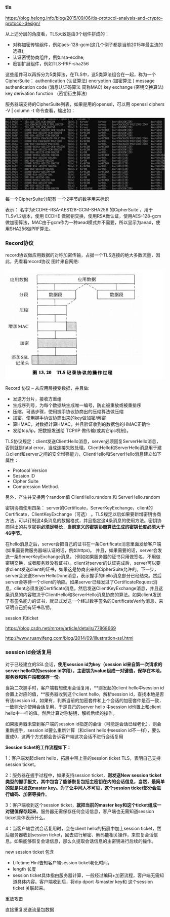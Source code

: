 ### tls

https://blog.helong.info/blog/2015/09/06/tls-protocol-analysis-and-crypto-protocol-design/

从上述分层的角度看，TLS大致是由3个组件拼成的：

- 对称加密传输组件，例如aes-128-gcm(这几个例子都是当前2015年最主流的选择);
- 认证密钥协商组件，例如rsa-ecdhe;
- 密钥扩展组件，例如TLS-PRF-sha256



这些组件可以再拆分为5类算法，在TLS中，这5类算法组合在一起，称为一个CipherSuite： authentication (认证算法) encryption (加密算法 ) message authentication code (消息认证码算法 简称MAC) key exchange (密钥交换算法) key derivation function （密钥衍生算法)

服务器端支持的CipherSuite列表，如果是用的openssl，可以用 openssl ciphers -V | column -t 命令查看，输出如：

<img src="..\images\cipher-suit.png" style="zoom:60%;" />

每一个CipherSuite分配有 一个2字节的数字用来标识 

表示： 名字为ECDHE-RSA-AES128-GCM-SHA256 的CipherSuite ，用于 TLSv1.2版本，使用 ECDHE 做密钥交换，使用RSA做认证，使用AES-128-gcm做加密算法，MAC由于gcm作为一种aead模式并不需要，所以显示为aead，使用SHA256做PRF算法。



### Record协议

record协议做应用数据的对称加密传输，占据一个TLS连接的绝大多数流量，因此，先看看record协议 图片来自网络:

<img src="..\images\tls-record.png" style="zoom:67%;" />

Record 协议 – 从应用层接受数据，并且做:

- 发送方分片，接收方重组
- 生成序列号，为每个数据块生成唯一编号，防止被重放或被重排序
- 压缩，可选步骤，使用握手协议协商出的压缩算法做压缩
- 加密，使用握手协议协商出来的key做加密/解密
- 算HMAC，对数据计算HMAC，并且验证收到的数据包的HMAC正确性
- 发给tcp/ip，把数据发送给 TCP/IP 做传输(或其它ipc机制)。





TLS协议规定：client发送ClientHello消息，server必须回复ServerHello消息，否则就是fatal error，当成连接失败处理。ClientHello和ServerHello消息用于建立client和server之间的安全增强能力，ClientHello和ServerHello消息建立如下属性：

- Protocol Version
- Session ID
- Cipher Suite
- Compression Method.

另外，产生并交换两个random值 ClientHello.random 和 ServerHello.random

密钥协商使用四条： server的Certificate，ServerKeyExchange，client的Certificate，ClientKeyExchange（可选） 。TLS规定以后如果要新增密钥协商方法，可以订制这4条消息的数据格式，并且指定这4条消息的使用方法。密钥协商得出的共享密钥**必须足够长**，**当前定义的密钥协商算法生成的密钥长度必须大于46字节**。





在hello消息之后，server会把自己的证书在一条Certificate消息里面发给客户端(如果需要做服务器端认证的话，例如https)。 并且，如果需要的话，server会发送一条ServerKeyExchange消息，（例如如果服务器的证书只用做签名，不用做密钥交换，或者服务器没有证书）。client对server的认证完成后，server可以要求client发送client的证书，如果这是协商出来的CipherSuite允许的。下一步，server会发送ServerHelloDone消息，表示握手的hello消息部分已经结束。然后server会等待一个client的响应。如果server已经发过了CertificateRequest消息，client必须发送Certificate消息。然后发送ClientKeyExchange消息，并且这条消息的内容取决于ClientHello和ServerHello消息协商的算法。如果client发送了有签名能力的证书，就显式发送一个经过数字签名的CertificateVerify消息，来证明自己拥有证书私钥。	







session 和ticket

https://blog.csdn.net/mrpre/article/details/77868669

http://www.ruanyifeng.com/blog/2014/09/illustration-ssl.html

### session id会话复用

  对于已经建立的SSL会话，**使用session id为key（session id来自第一次请求的server hello中的session id字段），主密钥为value组成一对键值，保存在本地，服务器和客户端都保存一份。**

  当第二次握手时，客户端若想使用会话复用，**则发起的client hello中session id会置上对应的值，**服务器收到这个client hello，解析session id，查找本地是否有该session id，如果有，判断当前的加密套件和上个会话的加密套件是否一致，一致则允许使用会话复用，于是自己的server hello 中session id也置上和client hello中一样的值。然后计算对称秘钥，解析后续的操作。

  如果服务器未查到客户端的session id指定的会话（可能是会话已经老化），则会重新握手，session id要么重新计算（和client hello中session id不一样），要么置成0，这两个方式都会告诉客户端这次会话不进行会话复用


**Session ticket的工作流程如下：**

1：客户端发起client hello，拓展中带上空的session ticket TLS，表明自己支持session ticket。

2：服务器在握手过程中，如果支持session ticket，**则发送New session ticket类型的握手报文，其中包含了能够恢复包括主密钥在内的会话信息，当然，最简单的就是只发送master key。为了让中间人不可见，这个session ticket部分会进行编码、加密等操作**。

3：客户端收到这个session ticket，**就把当前的master key和这个ticket组成一对键值保存起来**。服务器无需保存任何会话信息，客户端也无需知道session ticket具体表示什么。

4：当客户端尝试会话复用时，会在client hello的拓展中加上session ticket，然后服务器收到session ticket，回去进行解密、解码能相关操作，来恢复会话信息。如果能够恢复会话信息，那么久提取会话信息的主密钥进行后续的操作。



new session ticket 包含

- Lifetime Hint告知客户端session ticket老化时间，
- length 长度
- session ticket具体指由服务器计算，一般经过编码+加密流程，客户端无需知道具体内容。客户端收到后，将dip dport 与master key和 这个session ticket 关联起来。



重放攻击

直接重复发送流量包数据